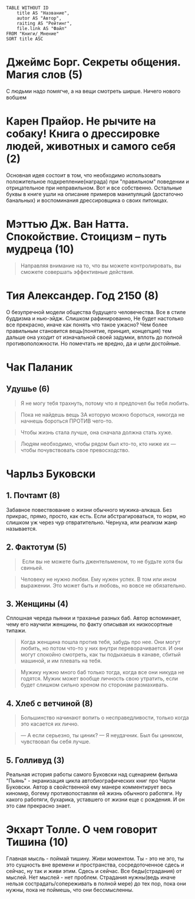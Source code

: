 ```dataview
TABLE WITHOUT ID 
	title AS "Название",
	autor AS "Автор",
	raiting AS "Рейтинг",
	file.link AS "Файл"
FROM "Книги/_Мнение"
SORT title ASC

```











# Джеймс Борг. Секреты общения. Магия слов (5)
С людьми надо помягче, а на вещи смотреть ширше. Ничего нового вобшем

# Карен Прайор. Не рычите на собаку! Книга о дрессировке людей, животных и самого себя (2)
Основная идея состоит в том, что необходимо использовать положительное подкрепление(награда) при "правильном" поведении и отрицательное при неправильном. Вот и все собственно. Остальные буквы в книге ушли на описание примеров манипуляций (достаточно банальных) и воспоминания дрессировщика о своих питомцах.

# Мэттью Дж. Ван Натта. Спокойствие. Стоицизм – путь мудреца (10)
> Направляя внимание на то, что вы можете контролировать, вы сможете совершать эффективные действия.

# Тия Александер. Год 2150 (8)
О безупречной модели общества будущего человечества. Все в стиле буддизма и нью-эйдж. Слишком рафинированно, Не будет настолько все прекрасно, иначе как понять что такое ужасно? Чем более правильным становится вещь(понятие, принцип, концепция) тем дальше она уходит от изначальной своей задумки, вплоть до полной противоположности. Но помечтать не вредно, да и цели достойные.
# Чак Паланик
## Удушье (6)
> Я не могу тебя трахнуть, потому что я предпочел бы тебя любить.

> Пока не найдешь вещь ЗА которую можно бороться, никогда не начнешь бороться ПРОТИВ чего-то.

> Чтобы жизнь стала лучше, она сначала должна стать хуже.

> Людям необходимо, чтобы рядом был кто-то, кто ниже их — чтобы почувствовать свое превосходство.

# Чарльз Буковски
## 1. Почтамт (8)
Забавное повествование о жизни обычного мужика-алкаша. Без прикрас, прямо, просто, как есть. Если абстрагироваться, то норм, но слишком уж через чур отвратительно. Чернуха, или реализм жанр называется.

## 2. Фактотум (5)
>  Если вы не можете быть джентельменом, то не будьте хотя бы свиньей.

> Человеку не нужно любви. Ему нужен успех. В том или ином выражении. Это может быть и любовь, но вовсе не обязательно.
## 3. Женщины (4)
Сплошная череда пьянки и траханье разных баб. Автор вспоминает, чему его научили женщины, по факту описывая их низкосортные типажи.

> Когда женщина пошла против тебя, забудь про нее. Они могут любить, но потом что-то у них внутри переворачивается. И они могут спокойно смотреть, как ты подыхаешь в канаве, сбитый машиной, и им плевать на тебя.

> Мужику нужно много баб только тогда, когда все они никуда не годятся. Мужик может вообще личность свою утратить, если будет слишком сильно хреном по сторонам размахивать.

## 4. Хлеб с ветчиной (8)
> Большинство начинают вопить о несправедливости, только когда это касается их лично.

> — А если серьезно, ты циник? — Я неудачник. Был бы циником, чувствовал бы себя лучше.

## 5. Голливуд (3)
Реальная история работы самого Буковски над сценарием фильма "Пьянь" - экранизация цикла автобиографических книг про Чарли Буковски. Автор в свойственной ему манере комментирует весь киномир, богему противопоставляя ей жизнь обычного работяги. Ну какого работяги, бухарика, уставшего от жизни еще с рождения. И он это сам прекрасно знает.

# Экхарт Толле. О чем говорит Тишина (10)
Главная мысль - поймай тишину. Живи моментом. Ты - это не эго, ты это сущность вне времени и пространства, сосредоточенное сдесь и сейчас, ну так и живи этим. Сдесь и сейчас. Все беды(страдания) от мыслей. Нет мыслей - нет проблем. Страдания нужны(ведь иначе нельзя сострадать/сопереживать в полной мере) до тех пор, пока они нужны, пока не поймешь, что они бессмысленны.